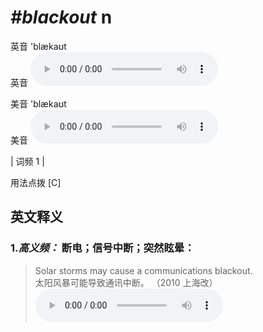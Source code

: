 # ***\#blackout*** n
英音 'blækaʊt  
英音
<audio src="./media/blackout-B.aac" controls="controls"></audio>

美音 'blækaʊt  
美音
<audio src="./media/blackout.aac" controls="controls"></audio>



| 词频 1 |  

用法点拨  [C]

英文释义
---
### 1.*高义频：* **断电；信号中断；突然眩晕：**  

 > Solar storms may cause a communications blackout.   
 > 太阳风暴可能导致通讯中断。  （2010 上海改）  
<audio src="./media/1-blackout.aac" controls="controls"></audio>


